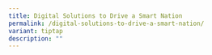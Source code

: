 ```yaml
---
title: Digital Solutions to Drive a Smart Nation
permalink: /digital-solutions-to-drive-a-smart-nation/
variant: tiptap
description: ""
---
```

